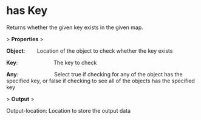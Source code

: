 # has Key

Returns whether the given key exists in the given map.

&gt; **Properties**
&gt; 

**Object**:                   Location of the object to check whether the key exists

**Key**:                        The key to check

**Any**:                        Select true if checking for any of the object has the specified key, or false if checking to see all of the objects has the specified key

&gt; **Output**
&gt; 

Output-location: Location to store the output data